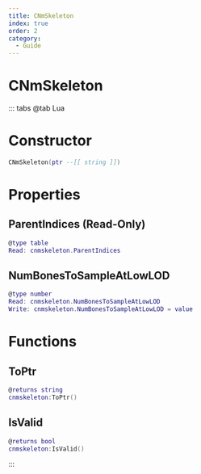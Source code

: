 ```yaml
---
title: CNmSkeleton
index: true
order: 2
category:
  - Guide
---
```


# CNmSkeleton

::: tabs
@tab Lua
# Constructor
```lua
CNmSkeleton(ptr --[[ string ]])
```
# Properties
## ParentIndices (Read-Only)
```lua
@type table
Read: cnmskeleton.ParentIndices
```
## NumBonesToSampleAtLowLOD 
```lua
@type number
Read: cnmskeleton.NumBonesToSampleAtLowLOD
Write: cnmskeleton.NumBonesToSampleAtLowLOD = value
```
# Functions
## ToPtr
```lua
@returns string
cnmskeleton:ToPtr()
```
## IsValid
```lua
@returns bool
cnmskeleton:IsValid()
```

:::
